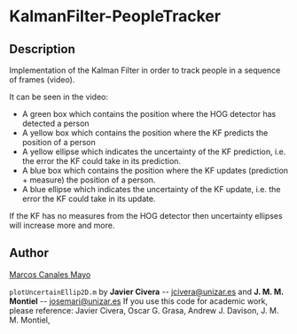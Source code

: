 # KalmanFilter-PeopleTracker

## Description

Implementation of the Kalman Filter in order to track people in a sequence of frames (video).

It can be seen in the video:
* A green box which contains the position where the HOG detector has detected a person
* A yellow box which contains the position where the KF predicts the position of a person
* A yellow ellipse which indicates the uncertainty of the KF prediction, i.e. the error the KF could take in its prediction.
* A blue box which contains the position where the KF updates (prediction + measure) the position of a person.
* A blue ellipse which indicates the uncertainty of the KF update, i.e. the error the KF could take in its update.

If the KF has no measures from the HOG detector then uncertainty ellipses will increase more and more.

## Author

[Marcos Canales Mayo](https://github.com/MarcosCM)

``plotUncertainEllip2D.m`` by **Javier Civera** -- jcivera@unizar.es and **J. M. M. Montiel** -- josemari@unizar.es
If you use this code for academic work, please reference: Javier Civera, Oscar G. Grasa, Andrew J. Davison, J. M. M. Montiel,
